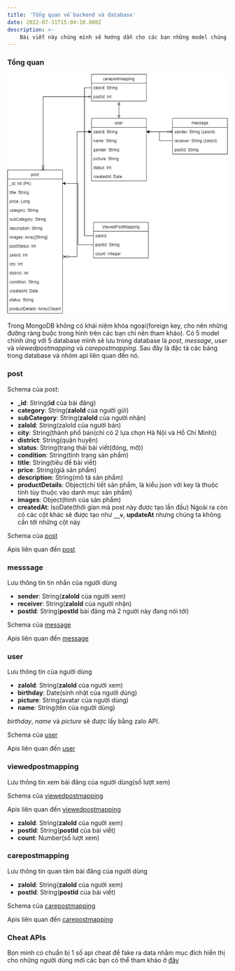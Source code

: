 ```yaml
---
title: 'Tổng quan về backend và database'
date: 2022-07-31T15:04:10.000Z
description: >-
    Bài viết này chúng mình sẽ hướng dẫn cho các bạn những model chúng mình dùng để lưu database cho app.
---
```


### Tổng quan
![Alt Text](https://raw.githubusercontent.com/quynhdinh/BanLai/master/website/site/static/img/banlai.drawio.png)

Trong MongoDB không có khái niệm khóa ngoại(foreign key, cho nên những đường ràng buộc trong hình trên các bạn chỉ nên tham khảo). Có 5 model chính ứng với 5 database mình sẽ lưu trong database là _post_, _message_, _user_ và _viewedpostmapping_ và _carepostmapping_. Sau đây là đặc tả các bảng trong database và nhóm api liên quan đến nó.
### post
Schema của post:
- **_id**: String(**id** của bài đăng)
- **category**: String(**zaloId** của người gửi)
- **subCategory**: String(**zaloId** của người nhận)
- **zaloId**: String(zaloId của người bán)
- **city**: String(thành phố bán(chỉ có 2 lựa chọn Hà Nội và Hồ Chí Minh))
- **district**: String(quận huyện)
- **status**: String(trạng thái bài viết(đóng, mở))
- **condition**: String(tình trạng sản phẩm)
- **title**: String(tiêu đề bài viết)
- **price**: String(giá sản phẩm)
- **description**: String(mô tả sản phẩm)
- **productDetails**: Object(chi tiết sản phẩm, là kiểu json với key là thuộc tính tùy thuộc vào danh mục sản phẩm)
- **images**: Object(hình của sản phẩm)
- **createdAt**: IsoDate(thời gian mà post này được tạo lần đầu)
  Ngoài ra còn có các cột khác sẽ được tạo như **`__v`**, **updateAt** nhưng chúng ta không cần tới những cột này

Schema của [post](https://github.com/quynhdinh/BanLai/blob/master/server/models/post.js)

Apis liên quan đến [post](https://github.com/quynhdinh/BanLai/blob/master/server/routes/post.js)
### messsage
Lưu thông tin tin nhắn của người dùng
- **sender**: String(**zaloId** của người xem)
- **receiver**: String(**zaloId** của người nhận)
- **postId**: String(**postId** bài đăng mà 2 người này đang nói tới)

Schema của [message](https://github.com/quynhdinh/BanLai/blob/master/server/models/message.js)

Apis liên quan đến [message](https://github.com/quynhdinh/BanLai/blob/master/server/routes/message.js)
### user
Lưu thông tin của người dùng
- **zaloId**: String(**zaloId** của người xem)
- **birthday**: Date(sinh nhật của người dùng)
- **picture**: String(avatar của người dùng)
- **name**: String(tên của người dùng)

_birthday_, _name_ và _picture_ sẽ được lấy bằng zalo API.

Schema của [user](https://github.com/quynhdinh/BanLai/blob/master/server/models/user.js)

Apis liên quan đến [user](https://github.com/quynhdinh/BanLai/blob/master/server/routes/user.js)
### viewedpostmapping
Lưu thông tin xem bài đăng của người dùng(số lượt xem)

Schema của [viewedpostmapping](https://github.com/quynhdinh/BanLai/blob/master/server/models/viewed-post-mapping.js)

Apis liên quan đến [viewedpostmapping](https://github.com/quynhdinh/BanLai/blob/master/server/routes/viewedpostmapping.js)

- **zaloId**: String(**zaloId** của người xem)
- **postId**: String(**postId** của bài viết)
- **count**: Number(số lượt xem)
### carepostmapping
Lưu thông tin quan tâm bài đăng của người dùng
- **zaloId**: String(**zaloId** của người xem)
- **postId**: String(**postId** của bài viết)

Schema của [carepostmapping](https://github.com/quynhdinh/BanLai/blob/master/server/models/care-post-mapping.js)

Apis liên quan đến [carepostmapping](https://github.com/quynhdinh/BanLai/blob/master/server/routes/carepostmapping.js)

### Cheat APIs
Bọn mình có chuẩn bị 1 số api cheat để fake ra data nhằm mục đích hiển thị cho những người dùng mới các bạn có thể tham khảo ở [đây](https://github.com/quynhdinh/BanLai/blob/master/server/routes/cheat.js)
